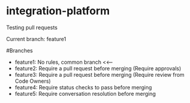 # integration-platform
Testing pull requests

Current branch: feature1

#Branches
* feature1: No rules, common branch <<--
* feature2: Require a pull request before merging (Require approvals)
* feature3: Require a pull request before merging (Require review from Code Owners)
* feature4: Require status checks to pass before merging
* feature5: Require conversation resolution before merging
